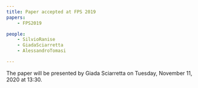 ```yaml
---
title: Paper accepted at FPS 2019
papers:
    - FPS2019

people:
    - SilvioRanise
    - GiadaSciarretta
    - AlessandroTomasi

---
```


The paper will be presented by Giada Sciarretta on Tuesday, November 11, 2020 at 13:30.